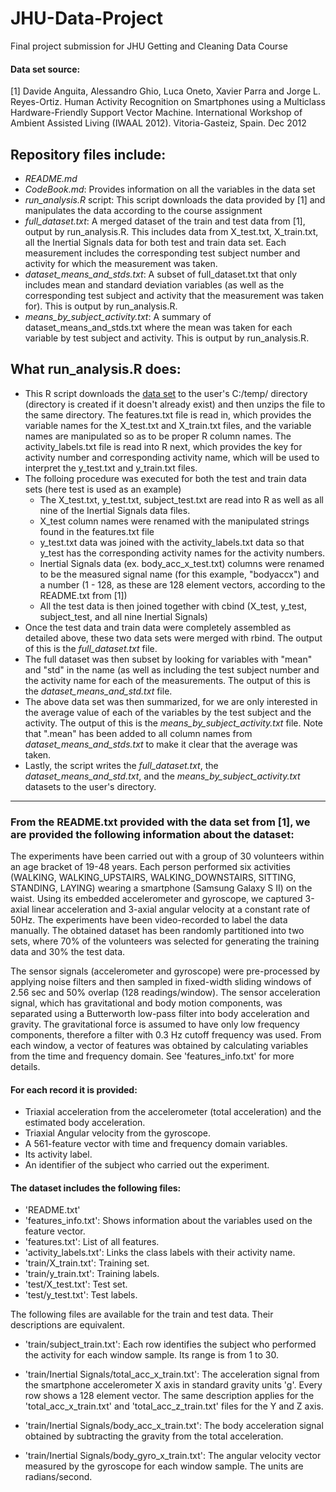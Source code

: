 # JHU-Data-Project
Final project submission for JHU Getting and Cleaning Data Course

#### Data set source:
[1] Davide Anguita, Alessandro Ghio, Luca Oneto, Xavier Parra and Jorge L. Reyes-Ortiz. Human Activity Recognition on Smartphones using a Multiclass Hardware-Friendly Support Vector Machine. International Workshop of Ambient Assisted Living (IWAAL 2012). Vitoria-Gasteiz, Spain. Dec 2012

## Repository files include:
- _README.md_
- _CodeBook.md_: Provides information on all the variables in the data set
- _run_analysis.R_ script: This script downloads the data provided by [1] and manipulates the data according to the course assignment
- _full_dataset.txt_: A merged dataset of the train and test data from [1], output by run_analysis.R. This includes data from X_test.txt, X_train.txt, all the Inertial Signals data for both test and train data set. Each measurement includes the corresponding test subject number and activity for which the measurement was taken.
- _dataset_means_and_stds.txt_: A subset of full_dataset.txt that only includes mean and standard deviation variables (as well as the corresponding test subject and activity that the measurement was taken for). This is output by run_analysis.R.
- _means_by_subject_activity.txt_: A summary of dataset_means_and_stds.txt where the mean was taken for each variable by test subject and activity. This is output by run_analysis.R. 

## What run_analysis.R does:
- This R script downloads the [data set](https://d396qusza40orc.cloudfront.net/getdata%2Fprojectfiles%2FUCI%20HAR%20Dataset.zip) to the user's C:/temp/ directory (directory is created if it doesn't already exist) and then unzips the file to the same directory. The features.txt file is read in, which provides the variable names for the X_test.txt and X_train.txt files, and the variable names are manipulated so as to be proper R column names. The activity_labels.txt file is read into R next, which provides the key for activity number and corresponding activity name, which will be used to interpret the y_test.txt and y_train.txt files. 
- The folloing procedure was executed for both the test and train data sets (here test is used as an example)
  + The X_test.txt, y_test.txt, subject_test.txt are read into R as well as all nine of the Inertial Signals data files. 
  + X_test column names were renamed with the manipulated strings found in the features.txt file
  + y_test.txt data was joined with the activity_labels.txt data so that y_test has the corresponding activity names for the activity numbers. 
  + Inertial Signals data (ex. body_acc_x_test.txt) columns were renamed to be the measured signal name (for this example, "bodyaccx") and a number (1 - 128, as these are 128 element vectors, according to the README.txt from [1])
  + All the test data is then joined together with cbind (X_test, y_test, subject_test, and all nine Inertial Signals)
- Once the test data and train data were completely assembled as detailed above, these two data sets were merged with rbind. The output of this is the _full_dataset.txt_ file.
- The full dataset was then subset by looking for variables with "mean" and "std" in the name (as well as including the test subject number and the activity name for each of the measurements. The output of this is the _dataset_means_and_std.txt_ file.
- The above data set was then summarized, for we are only interested in the average value of each of the variables by the test subject and the activity. The output of this is the _means_by_subject_activity.txt_ file. Note that ".mean" has been added to all column names from _dataset_means_and_stds.txt_ to make it clear that the average was taken.
- Lastly, the script writes the _full_dataset.txt_, the _dataset_means_and_std.txt_, and the _means_by_subject_activity.txt_ datasets to the user's directory.

***

### From the README.txt provided with the data set from [1], we are provided the following information about the dataset:

The experiments have been carried out with a group of 30 volunteers within an age bracket of 19-48 years. Each person performed six activities (WALKING, WALKING_UPSTAIRS, WALKING_DOWNSTAIRS, SITTING, STANDING, LAYING) wearing a smartphone (Samsung Galaxy S II) on the waist. Using its embedded accelerometer and gyroscope, we captured 3-axial linear acceleration and 3-axial angular velocity at a constant rate of 50Hz. The experiments have been video-recorded to label the data manually. The obtained dataset has been randomly partitioned into two sets, where 70% of the volunteers was selected for generating the training data and 30% the test data. 

The sensor signals (accelerometer and gyroscope) were pre-processed by applying noise filters and then sampled in fixed-width sliding windows of 2.56 sec and 50% overlap (128 readings/window). The sensor acceleration signal, which has gravitational and body motion components, was separated using a Butterworth low-pass filter into body acceleration and gravity. The gravitational force is assumed to have only low frequency components, therefore a filter with 0.3 Hz cutoff frequency was used. From each window, a vector of features was obtained by calculating variables from the time and frequency domain. See 'features_info.txt' for more details. 

#### For each record it is provided:

- Triaxial acceleration from the accelerometer (total acceleration) and the estimated body acceleration.
- Triaxial Angular velocity from the gyroscope. 
- A 561-feature vector with time and frequency domain variables. 
- Its activity label. 
- An identifier of the subject who carried out the experiment.

#### The dataset includes the following files:

- 'README.txt'
- 'features_info.txt': Shows information about the variables used on the feature vector.
- 'features.txt': List of all features.
- 'activity_labels.txt': Links the class labels with their activity name.
- 'train/X_train.txt': Training set.
- 'train/y_train.txt': Training labels.
- 'test/X_test.txt': Test set.
- 'test/y_test.txt': Test labels.

The following files are available for the train and test data. Their descriptions are equivalent. 

- 'train/subject_train.txt': Each row identifies the subject who performed the activity for each window sample. Its range is from 1 to 30. 

- 'train/Inertial Signals/total_acc_x_train.txt': The acceleration signal from the smartphone accelerometer X axis in standard gravity units 'g'. Every row shows a 128 element vector. The same description applies for the 'total_acc_x_train.txt' and 'total_acc_z_train.txt' files for the Y and Z axis. 

- 'train/Inertial Signals/body_acc_x_train.txt': The body acceleration signal obtained by subtracting the gravity from the total acceleration. 

- 'train/Inertial Signals/body_gyro_x_train.txt': The angular velocity vector measured by the gyroscope for each window sample. The units are radians/second. 
